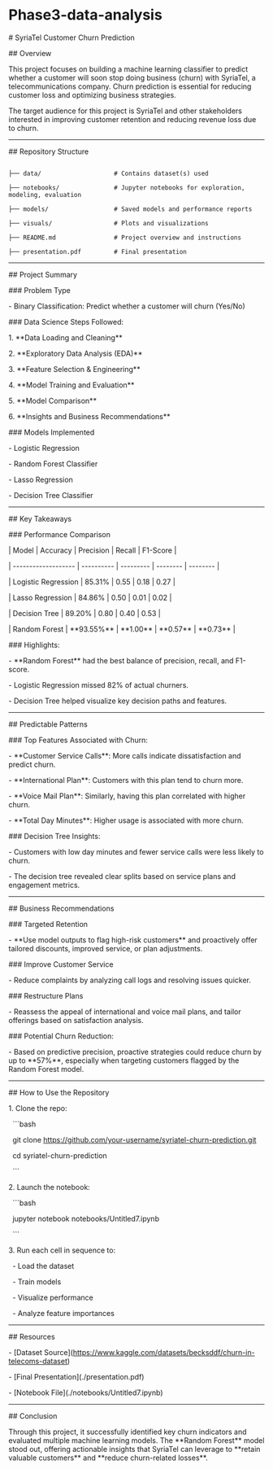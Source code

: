 # Phase3-data-analysis

\# SyriaTel Customer Churn Prediction



\## Overview



This project focuses on building a machine learning classifier to predict whether a customer will soon stop doing business (churn) with SyriaTel, a telecommunications company. Churn prediction is essential for reducing customer loss and optimizing business strategies.



The target audience for this project is SyriaTel and other stakeholders interested in improving customer retention and reducing revenue loss due to churn.



---



\## Repository Structure



```

├── data/                    # Contains dataset(s) used

├── notebooks/               # Jupyter notebooks for exploration, modeling, evaluation

├── models/                  # Saved models and performance reports

├── visuals/                 # Plots and visualizations

├── README.md                # Project overview and instructions

├── presentation.pdf         # Final presentation

```



---



\## Project Summary



\### Problem Type



\- Binary Classification: Predict whether a customer will churn (Yes/No)



\### Data Science Steps Followed:



1\. \*\*Data Loading and Cleaning\*\*

2\. \*\*Exploratory Data Analysis (EDA)\*\*

3\. \*\*Feature Selection \& Engineering\*\*

4\. \*\*Model Training and Evaluation\*\*

5\. \*\*Model Comparison\*\*

6\. \*\*Insights and Business Recommendations\*\*



\### Models Implemented



\- Logistic Regression

\- Random Forest Classifier

\- Lasso Regression

\- Decision Tree Classifier



---



\## Key Takeaways



\### Performance Comparison



| Model               | Accuracy   | Precision | Recall   | F1-Score |

| ------------------- | ---------- | --------- | -------- | -------- |

| Logistic Regression | 85.31%     | 0.55      | 0.18     | 0.27     |

| Lasso Regression    | 84.86%     | 0.50      | 0.01     | 0.02     |

| Decision Tree       | 89.20%     | 0.80      | 0.40     | 0.53     |

| Random Forest       | \*\*93.55%\*\* | \*\*1.00\*\*  | \*\*0.57\*\* | \*\*0.73\*\* |



\### Highlights:



\- \*\*Random Forest\*\* had the best balance of precision, recall, and F1-score.

\- Logistic Regression missed 82% of actual churners.

\- Decision Tree helped visualize key decision paths and features.



---



\## Predictable Patterns



\### Top Features Associated with Churn:



\- \*\*Customer Service Calls\*\*: More calls indicate dissatisfaction and predict churn.

\- \*\*International Plan\*\*: Customers with this plan tend to churn more.

\- \*\*Voice Mail Plan\*\*: Similarly, having this plan correlated with higher churn.

\- \*\*Total Day Minutes\*\*: Higher usage is associated with more churn.



\### Decision Tree Insights:



\- Customers with low day minutes and fewer service calls were less likely to churn.

\- The decision tree revealed clear splits based on service plans and engagement metrics.



---



\## Business Recommendations



\### Targeted Retention



\- \*\*Use model outputs to flag high-risk customers\*\* and proactively offer tailored discounts, improved service, or plan adjustments.



\### Improve Customer Service



\- Reduce complaints by analyzing call logs and resolving issues quicker.



\### Restructure Plans



\- Reassess the appeal of international and voice mail plans, and tailor offerings based on satisfaction analysis.



\### Potential Churn Reduction:



\- Based on predictive precision, proactive strategies could reduce churn by up to \*\*57%\*\*, especially when targeting customers flagged by the Random Forest model.



---



\## How to Use the Repository



1\. Clone the repo:

&nbsp;  ```bash

&nbsp;  git clone https://github.com/your-username/syriatel-churn-prediction.git

&nbsp;  cd syriatel-churn-prediction

&nbsp;  ```

2\. Launch the notebook:

&nbsp;  ```bash

&nbsp;  jupyter notebook notebooks/Untitled7.ipynb

&nbsp;  ```

3\. Run each cell in sequence to:

&nbsp;  - Load the dataset

&nbsp;  - Train models

&nbsp;  - Visualize performance

&nbsp;  - Analyze feature importances



---



\## Resources



\- \[Dataset Source](https://www.kaggle.com/datasets/becksddf/churn-in-telecoms-dataset)

\- \[Final Presentation](./presentation.pdf)

\- \[Notebook File](./notebooks/Untitled7.ipynb)



---



\## Conclusion



Through this project, it successfully identified key churn indicators and evaluated multiple machine learning models. The \*\*Random Forest\*\* model stood out, offering actionable insights that SyriaTel can leverage to \*\*retain valuable customers\*\* and \*\*reduce churn-related losses\*\*.





